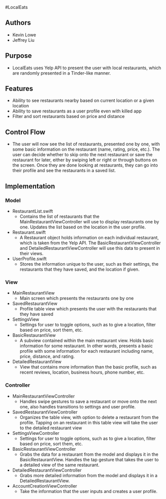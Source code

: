 #LocalEats

## Authors
* Kevin Lowe
* Jeffrey Liu

## Purpose
* LocalEats uses Yelp API to present the user with local restaurants,
which are randomly presented in a Tinder-like manner.

## Features
* Ability to see restaurants nearby based on current location or a
given location
* Ability to save restaurants as a user profile even with killed app
* Filter and sort restaurants based on price and distance

## Control Flow
* The user will now see the list of restaurants, presented one by one,
with some basic information on the restaurant (name, rating, price, etc.).
The user can decide whether to skip onto the next restaurant or save the
restaurant for later, either by swiping left or right or through buttons
on the screen. Once they are done looking at restaurants, they can go into
their profile and see the restaurants in a saved list.

## Implementation

### Model
* RestaurantList.swift
    * Contains the list of restaurants that the MainRestaurantViewController
    will use to display restaurants one by one. Updates the list based on
    the location in the user profile.
* Restaurant.swift
    * A Restaurant object holds information on each individual restaurant,
    which is taken from the Yelp API. The BasicRestaurantViewController
    and DetailedRestaurantViewController will use this data to present
    in their views.
* UserProfile.swift
    * Stores the information unique to the user, such as their settings,
    the restaurants that they have saved, and the location if given.

### View
* MainRestaurantView
    * Main screen which presents the restaurants one by one
* SavedRestaurantView
    * Profile table view which presents the user with the
    restaurants that they have saved
* SettingsView
    * Settings for user to toggle options, such as to give a location,
    filter based on price, sort them, etc.
* BasicRestaurantView
    * A subview contained within the main restaurant view. Holds basic
    information for some restaurant. In other words, presents a basic
    profile with some information for each restaurant including name,
    price, distance, and rating.
* DetailedRestaurantView
    * View that contains more information than the basic profile, such as
    recent reviews, location, business hours, phone number, etc.

### Controller
* MainRestaurantViewController
    * Handles swipe gestures to save a restaurant or move onto the next one,
    also handles transitions to settings and user profile.
* SavedRestaurantViewController
    * Organizes the table view, with option to delete a restaurant from
    the profile. Tapping on an restaurant in this table view will take
    the user to the detailed restaurant view
* SettingsViewController
    * Settings for user to toggle options, such as to give a location,
    filter based on price, sort them, etc.
* BasicRestaurantViewController
    * Grabs the data for a restaurant from the model and displays it in
    the BasicRestaurantView. Handles the tap gesture that takes the user
    to a detailed view of the same restaurant.
* DetailedRestaurantViewController
    * Grabs more detailed information from the model and displays it in
    a DetailedRestaurantView.
* AccountCreationViewController
    * Take the information that the user inputs and creates a user profile.

